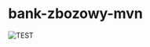 # bank-zbozowy-mvn

![TEST](https://github.com/151804-PO12/bank-zbozowy-mvn/actions/workflows/ci.yml/badge.svg)

